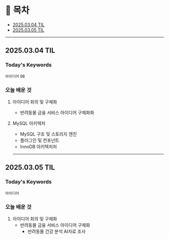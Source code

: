 # 📌 목차
- [2025.03.04 TIL](#20250304-til)
- [2025.03.05 TIL](#20250305-til)


---

## 2025.03.04 TIL

### Today's Keywords
`아이디어` `DB`

### 오늘 배운 것

1. 아이디어 회의 및 구체화
    - 반려동물 금융 서비스 아이디어 구체화화

2. MySQL 아키텍처
    - MySQL 구조 및 스토리지 엔진
    - 플러그인 및 컨포넌트
    - InnoDB 아키텍처처

    ---

## 2025.03.05 TIL

### Today's Keywords
`아이디어`

### 오늘 배운 것

1. 아이디어 회의 및 구체화
    - 반려동물 금융 서비스 아이디어 구체화
        - 반려동물 건강 분석 AI자료 조사

